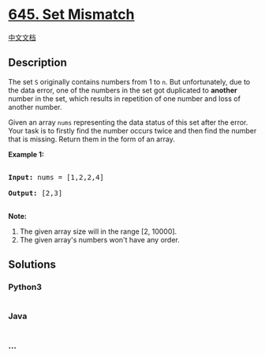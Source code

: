 # [645. Set Mismatch](https://leetcode.com/problems/set-mismatch)

[中文文档](/solution/0600-0699/0645.Set%20Mismatch/README.md)

## Description
<p>

The set <code>S</code> originally contains numbers from 1 to <code>n</code>. But unfortunately, due to the data error, one of the numbers in the set got duplicated to <b>another</b> number in the set, which results in repetition of one number and loss of another number. 

</p>



<p>

Given an array <code>nums</code> representing the data status of this set after the error. Your task is to firstly find the number occurs twice and then find the number that is missing. Return them in the form of an array.

</p>





<p><b>Example 1:</b><br />

<pre>

<b>Input:</b> nums = [1,2,2,4]

<b>Output:</b> [2,3]

</pre>

</p>



<p><b>Note:</b><br>

<ol>

<li>The given array size will in the range [2, 10000].</li>

<li>The given array's numbers won't have any order.</li>

</ol>

</p>


## Solutions


<!-- tabs:start -->

### **Python3**

```python

```

### **Java**

```java

```

### **...**
```

```

<!-- tabs:end -->